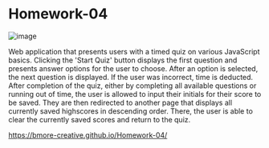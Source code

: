 # Homework-04

![image](https://user-images.githubusercontent.com/80925456/128693574-4e3e7060-292e-4b13-a32f-327106c82507.png)

Web application that presents users with a timed quiz on various JavaScript basics. Clicking the 'Start Quiz' button displays the first question and presents answer options for the user to choose. After an option is selected, the next question is displayed. If the user was incorrect, time is deducted. After completion of the quiz, either by completing all available questions or running out of time, the user is allowed to input their initials for their score to be saved. They are then redirected to another page that displays all currently saved highscores in descending order. There, the user is able to clear the currently saved scores and return to the quiz. 

https://bmore-creative.github.io/Homework-04/
